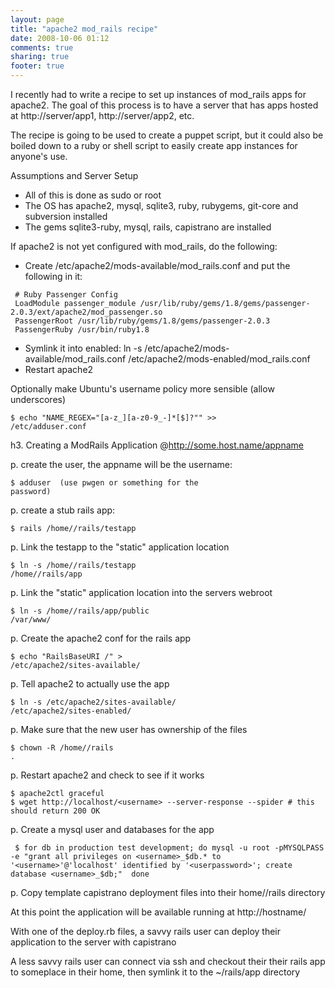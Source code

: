 ```yaml
---
layout: page
title: "apache2 mod_rails recipe"
date: 2008-10-06 01:12
comments: true
sharing: true
footer: true
---
```

I recently had to write a recipe to set up instances of mod_rails apps for apache2.  The goal of this process is to have a server that has apps hosted at http://server/app1, http://server/app2, etc.

The recipe is going to be used to create a puppet script, but it could also be boiled down to a ruby or shell script to easily create app instances for anyone's use.

Assumptions and Server Setup

* All of this is done as sudo or root
* The OS has apache2, mysql, sqlite3, ruby, rubygems, git-core and
subversion installed
* The gems sqlite3-ruby, mysql, rails, capistrano are installed

If apache2 is not yet configured with mod_rails, do the following:

* Create /etc/apache2/mods-available/mod_rails.conf and put the following in it:

```
 # Ruby Passenger Config
 LoadModule passenger_module /usr/lib/ruby/gems/1.8/gems/passenger-2.0.3/ext/apache2/mod_passenger.so
 PassengerRoot /usr/lib/ruby/gems/1.8/gems/passenger-2.0.3
 PassengerRuby /usr/bin/ruby1.8
 ```

* Symlink it into enabled:  ln -s /etc/apache2/mods-available/mod_rails.conf /etc/apache2/mods-enabled/mod_rails.conf
* Restart apache2

Optionally make Ubuntu's username policy more sensible (allow underscores)

<code>$ echo "NAME_REGEX=\"[a-z_][a-z0-9_-]*[$]?\"" >> /etc/adduser.conf</code>

h3. Creating a ModRails Application @http://some.host.name/appname

p. create the user, the appname will be the username:

<code>$ adduser <username> (use pwgen or something for the password)</code>

p. create a stub rails app:

<code>$ rails /home/<username>/rails/testapp</code>

p. Link the testapp to the "static" application location

<code>$ ln -s /home/<username>/rails/testapp /home/<username>/rails/app</code>

p. Link the "static" application location into the servers webroot

<code>$ ln -s /home/<username>/rails/app/public /var/www/<username></code>

p. Create the apache2 conf for the rails app

<code>$ echo "RailsBaseURI /<username>" > /etc/apache2/sites-available/<username></code>

p. Tell apache2 to actually use the app

<code>$ ln -s /etc/apache2/sites-available/<username> /etc/apache2/sites-enabled/<username></code>

p. Make sure that the new user has ownership of the files

<code>$ chown -R /home/<username>/rails <username>.<username></code>

p. Restart apache2 and check to see if it works

```
$ apache2ctl graceful
$ wget http://localhost/<username> --server-response --spider # this should return 200 OK
```

p. Create a mysql user and databases for the app

```
 $ for db in production test development; do mysql -u root -pMYSQLPASS -e "grant all privileges on <username>_$db.* to '<username>'@'localhost' identified by '<userpassword>'; create database <username>_$db;"  done
```

p. Copy template capistrano deployment files into their home/<username>/rails directory

At this point the application will be available running at http://hostname/<username>

With one of the deploy.rb files, a savvy rails user can deploy their application to the server with capistrano

A less savvy rails user can connect via ssh and checkout their their rails app to someplace in their home, then symlink it to the ~/rails/app directory
